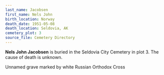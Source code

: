 ```yaml
---
last_name: Jacobsen
first_name: Nels John
birth_location: Norway
death_date: 1951-05-08
death_location: Seldovia, AK
cemetery_plot: 3
source_file: Cemetery Directory
---
```

**Nels John   Jacobsen** is buried in the Seldovia City Cemetery in plot 3.  The cause of death is unknown.



Unnamed grave marked by white Russian Orthodox Cross
